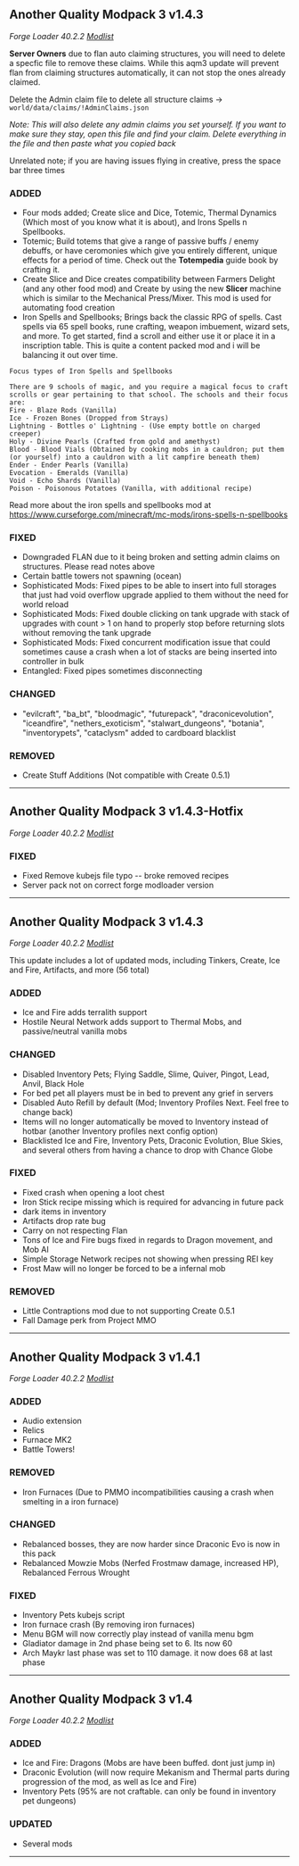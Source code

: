 ## Another Quality Modpack 3 v1.4.3

_Forge Loader 40.2.2_  _[Modlist](https://github.com/itsdinkd/AQM3/blob/master/changelogs/modlist_1.4.2hf.md)_

**Server Owners** due to flan auto claiming structures, you will need to delete a specfic file to remove these claims. While this aqm3 update will prevent flan from claiming structures automatically, it can not stop the ones already claimed.

Delete the Admin claim file to delete all structure claims -> 
`world/data/claims/!AdminClaims.json`

*Note: This will also delete any admin claims you set yourself. If you want to make sure they stay, open this file and find your claim. Delete everything in the file and then paste what you copied back*

Unrelated note; if you are having issues flying in creative, press the space bar three times

### ADDED
- Four mods added; Create slice and Dice, Totemic, Thermal Dynamics (Which most of you know what it is about), and Irons Spells n Spellbooks. 
- Totemic; Build totems that give a range of passive buffs / enemy debuffs, or have ceromonies which give you entirely different, unique effects for a period of time. Check out the **Totempedia** guide book by crafting it.
- Create Slice and Dice creates compatibility between Farmers Delight (and any other food mod) and Create by using the new **Slicer** machine which is similar to the Mechanical Press/Mixer. This mod is used for automating food creation
- Iron Spells and Spellbooks; Brings back the classic RPG of spells. Cast spells via 65 spell books, rune crafting, weapon imbuement, wizard sets, and more. To get started, find a scroll and either use it or place it in a inscription table. This is quite a content packed mod and i will be balancing it out over time.
```
Focus types of Iron Spells and Spellbooks

There are 9 schools of magic, and you require a magical focus to craft scrolls or gear pertaining to that school. The schools and their focus are:
Fire - Blaze Rods (Vanilla)
Ice - Frozen Bones (Dropped from Strays)
Lightning - Bottles o' Lightning - (Use empty bottle on charged creeper)
Holy - Divine Pearls (Crafted from gold and amethyst)
Blood - Blood Vials (Obtained by cooking mobs in a cauldron; put them (or yourself) into a cauldron with a lit campfire beneath them)
Ender - Ender Pearls (Vanilla)
Evocation - Emeralds (Vanilla)
Void - Echo Shards (Vanilla)
Poison - Poisonous Potatoes (Vanilla, with additional recipe)
```

Read more about the iron spells and spellbooks mod at https://www.curseforge.com/minecraft/mc-mods/irons-spells-n-spellbooks 

### FIXED
- Downgraded FLAN due to it being broken and setting admin claims on structures. Please read notes above
- Certain battle towers not spawning (ocean)
- Sophisticated Mods: Fixed pipes to be able to insert into full storages that just had void overflow upgrade applied to them without the need for world reload
- Sophisticated Mods: Fixed double clicking on tank upgrade with stack of upgrades with count > 1 on hand to properly stop before returning slots without removing the tank upgrade
- Sophisticated Mods: Fixed concurrent modification issue that could sometimes cause a crash when a lot of stacks are being inserted into controller in bulk
- Entangled: Fixed pipes sometimes disconnecting

### CHANGED
- "evilcraft", "ba_bt", "bloodmagic", "futurepack", "draconicevolution", "iceandfire", "nethers_exoticism", "stalwart_dungeons", "botania", "inventorypets", "cataclysm" added to cardboard blacklist

### REMOVED
- Create Stuff Additions (Not compatible with Create 0.5.1)

---

## Another Quality Modpack 3 v1.4.3-Hotfix

_Forge Loader 40.2.2_  _[Modlist](https://github.com/itsdinkd/AQM3/blob/master/changelogs/modlist_1.4.2.md)_


### FIXED
- Fixed Remove kubejs file typo -- broke removed recipes
- Server pack not on correct forge modloader version
---

## Another Quality Modpack 3 v1.4.3    

_Forge Loader 40.2.2_  _[Modlist](https://github.com/itsdinkd/AQM3/blob/master/changelogs/modlist_1.4.2.md)_

This update includes a lot of updated mods, including Tinkers, Create, Ice and Fire, Artifacts, and more (56 total)

### ADDED
- Ice and Fire adds terralith support
- Hostile Neural Network adds support to Thermal Mobs, and passive/neutral vanilla mobs

### CHANGED
- Disabled Inventory Pets; Flying Saddle, Slime, Quiver, Pingot, Lead, Anvil, Black Hole
- For bed pet all players must be in bed to prevent any grief in servers
- Disabled Auto Refill by default (Mod; Inventory Profiles Next. Feel free to change back)
- Items will no longer automatically be moved to Inventory instead of hotbar (another Inventory profiles next config option)
- Blacklisted Ice and Fire, Inventory Pets, Draconic Evolution, Blue Skies, and several others from having a chance to drop with Chance Globe

### FIXED
- Fixed crash when opening a loot chest
- Iron Stick recipe missing which is required for advancing in future pack
- dark items in inventory
- Artifacts drop rate bug
- Carry on not respecting Flan
- Tons of Ice and Fire bugs fixed in regards to Dragon movement, and Mob AI
- Simple Storage Network recipes not showing when pressing REI key
- Frost Maw will no longer be forced to be a infernal mob

### REMOVED
- Little Contraptions mod due to not supporting Create 0.5.1
- Fall Damage perk from Project MMO
---

## Another Quality Modpack 3 v1.4.1


_Forge Loader 40.2.2_  _[Modlist](https://github.com/itsdinkd/AQM3/blob/master/changelogs/modlist_1.4.md)_

### ADDED
- Audio extension
- Relics
- Furnace MK2
- Battle Towers!

### REMOVED
- Iron Furnaces (Due to PMMO incompatibilities causing a crash when smelting in a iron furnace)

### CHANGED
- Rebalanced bosses, they are now harder since Draconic Evo is now in this pack
- Rebalanced Mowzie Mobs (Nerfed Frostmaw damage, increased HP), Rebalanced Ferrous Wrought


### FIXED
- Inventory Pets kubejs script
- Iron furnace crash (By removing iron furnaces)
- Menu BGM will now correctly play instead of vanilla menu bgm
- Gladiator damage in 2nd phase being set to 6. Its now 60
- Arch Maykr last phase was set to 110 damage. it now does 68 at last phase
---

## Another Quality Modpack 3 v1.4


_Forge Loader 40.2.2_  _[Modlist](https://github.com/itsdinkd/AQM3/blob/master/changelogs/modlist_1.4.4.md)_

### ADDED
- Ice and Fire: Dragons (Mobs are have been buffed. dont just jump in)
- Draconic Evolution (will now require Mekanism and Thermal parts during progression of the mod, as well as Ice and Fire)
- Inventory Pets (95% are not craftable. can only be found in inventory pet dungeons)

### UPDATED
- Several mods
---
